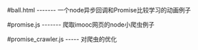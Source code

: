 #ball.html -------  一个node异步回调和Promise比较学习的动画例子

#promise.js ------- 爬取imooc网页的node小爬虫例子

#promise_crawler.js ----- 对爬虫的优化